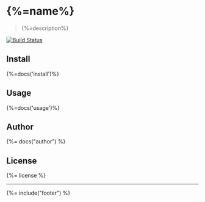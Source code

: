 # {%=name%}
> {%=description%}

[![Build Status](https://travis-ci.com/stefanwalther/flyway-rest.svg?token=TZqzixzw8fNEmLqzKqhL&branch=master)](https://travis-ci.com/stefanwalther/flyway-rest)

## Install
{%=docs('install')%}

## Usage
{%=docs('usage')%}

## Author
{%= docs("author") %}

## License
{%= license %}

***

{%= include("footer") %}

